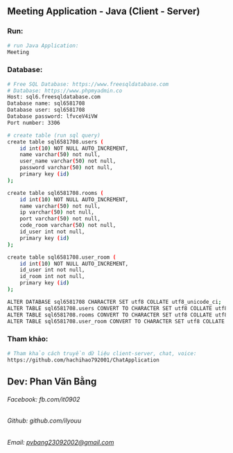 ## Meeting Application - Java (Client - Server)

### Run:
```bash
# run Java Application:
Meeting
```

### Database:
```bash
# Free SQL Database: https://www.freesqldatabase.com
# Database: https://www.phpmyadmin.co
Host: sql6.freesqldatabase.com
Database name: sql6581708
Database user: sql6581708
Database password: lfvceV4iVW
Port number: 3306

# create table (run sql query)
create table sql6581708.users (
    id int(10) NOT NULL AUTO_INCREMENT,
    name varchar(50) not null,
    user_name varchar(50) not null,
    password varchar(50) not null,
    primary key (id)
);

create table sql6581708.rooms (
    id int(10) NOT NULL AUTO_INCREMENT,
    name varchar(50) not null,
    ip varchar(50) not null,
    port varchar(50) not null,
    code_room varchar(50) not null,
    id_user int not null,
    primary key (id)
);

create table sql6581708.user_room (
    id int(10) NOT NULL AUTO_INCREMENT,
    id_user int not null,
    id_room int not null,
    primary key (id)
);

ALTER DATABASE sql6581708 CHARACTER SET utf8 COLLATE utf8_unicode_ci;
ALTER TABLE sql6581708.users CONVERT TO CHARACTER SET utf8 COLLATE utf8_unicode_ci;
ALTER TABLE sql6581708.rooms CONVERT TO CHARACTER SET utf8 COLLATE utf8_unicode_ci;
ALTER TABLE sql6581708.user_room CONVERT TO CHARACTER SET utf8 COLLATE utf8_unicode_ci;
```

### Tham khảo:
```bash
# Tham khảo cách truyền dữ liệu client-server, chat, voice:
https://github.com/hachihao792001/ChatApplication
```

## Dev: Phan Văn Bằng
###### Facebook: fb.com/it0902
###### Github: github.com/ilyouu
###### Email: pvbang23092002@gmail.com

